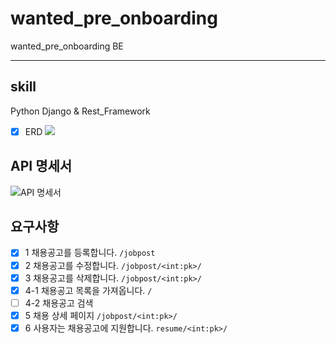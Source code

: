 # wanted_pre_onboarding
wanted_pre_onboarding BE

---

## skill
Python
Django & Rest_Framework

- [x] ERD
![](https://velog.velcdn.com/images/thovy/post/84df8a15-f0b2-4c1e-83c8-f9316518b374/image.png)

## API 명세서
![API 명세서](https://documenter.getpostman.com/view/21186233/VUqrQHod#70d3af34-28a6-4a3a-94f5-8fe992c17745)

## 요구사항
- [x] 1 채용공고를 등록합니다. `/jobpost`
- [x] 2 채용공고를 수정합니다. `/jobpost/<int:pk>/`
- [x] 3 채용공고를 삭제합니다. `/jobpost/<int:pk>/`
- [x] 4-1 채용공고 목록을 가져옵니다. `/`
- [ ] 4-2 채용공고 검색
- [x] 5 채용 상세 페이지 `/jobpost/<int:pk>/`
- [x] 6 사용자는 채용공고에 지원합니다. `resume/<int:pk>/`
